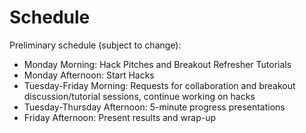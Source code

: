 # Schedule

Preliminary schedule (subject to change):

* Monday Morning: Hack Pitches and Breakout Refresher Tutorials
* Monday Afternoon: Start Hacks
* Tuesday-Friday Morning: Requests for collaboration and breakout discussion/tutorial sessions, continue working on hacks
* Tuesday-Thursday Afternoon: 5-minute progress presentations
* Friday Afternoon: Present results and wrap-up
